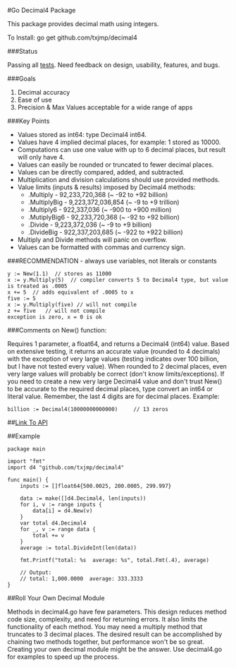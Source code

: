 #Go Decimal4 Package

This package provides decimal math using integers. 
  
To Install: go get github.com/txjmp/decimal4  
  
###Status

Passing all [tests](https://github.com/txjmp/decimal4/blob/master/decimal4_test.go). Need feedback on design, usability, features, and bugs.  

###Goals
1. Decimal accuracy
2. Ease of use
3. Precision & Max Values acceptable for a wide range of apps

###Key Points

* Values stored as int64: type Decimal4 int64.
* Values have 4 implied decimal places, for example: 1 stored as 10000.
* Computations can use one value with up to 6 decimal places, but result will only have 4.
* Values can easily be rounded or truncated to fewer decimal places.
* Values can be directly compared, added, and subtracted.
* Multiplication and division calculations should use provided methods.
* Value limits (inputs & results) imposed by Decimal4 methods:
    * .Multiply - 92,233,720,368 (~ -92 to +92 billion)
    * .MultiplyBig - 9,223,372,036,854 (~ -9 to +9 trillion)
    * .Multiply6 - 922,337,036 (~ -900 to +900 million)
    * .MutiplyBig6 - 92,233,720,368 (~ -92 to +92 billion)
    * .Divide - 9,223,372,036 (~ -9 to +9 billion)
    * .DivideBig - 922,337,203,685 (~ -922 to +922 billion)
* Multiply and Divide methods will panic on overflow.
* Values can be formatted with commas and currency sign.

###RECOMMENDATION - always use variables, not literals or constants

    y := New(1.1)  // stores as 11000
    x := y.Multiply(5)  // compiler converts 5 to Decimal4 type, but value is treated as .0005
    x += 5  // adds equivalent of .0005 to x
    five := 5
    x := y.Multiply(five) // will not compile
    z += five   // will not compile
    exception is zero, x = 0 is ok

###Comments on New() function:
  
Requires 1 parameter, a float64, and returns a Decimal4 (int64) value. Based on extensive testing, it returns an accurate value (rounded to 4 decimals) with the exception of very large values (testing indicates over 100 billion, but I have not tested every value). When rounded to 2 decimal places, even very large values will probably be correct (don't know limits/exceptions). If you need to create a new very large Decimal4 value and don't trust New() to be accurate to the required decimal places, type convert an int64 or literal value. Remember, the last 4 digits are for decimal places. Example:  

    billion := Decimal4(10000000000000)     // 13 zeros  
 
##[Link To API](https://github.com/txjmp/decimal4/blob/master/API.md)    

##Example  
  
    package main

    import "fmt"
    import d4 "github.com/txjmp/decimal4"

    func main() {
        inputs := []float64{500.0025, 200.0005, 299.997}
  
        data := make([]d4.Decimal4, len(inputs))
        for i, v := range inputs {
            data[i] = d4.New(v)
        }
        var total d4.Decimal4
        for _, v := range data {
            total += v
        }
        average := total.DivideInt(len(data))

        fmt.Printf("total: %s  average: %s", total.Fmt(.4), average)

        // Output:
        // total: 1,000.0000  average: 333.3333
    }
  
##Roll Your Own Decimal Module  

Methods in decimal4.go have few parameters. This design reduces method code size, complexity, and need for returning errors. It also limits the functionality of each method. You may need a multiply method that truncates to 3 decimal places. The desired result can be accomplished by chaining two methods together, but performance won't be so great. Creating your own decimal module might be the answer. Use decimal4.go for examples to speed up the process.